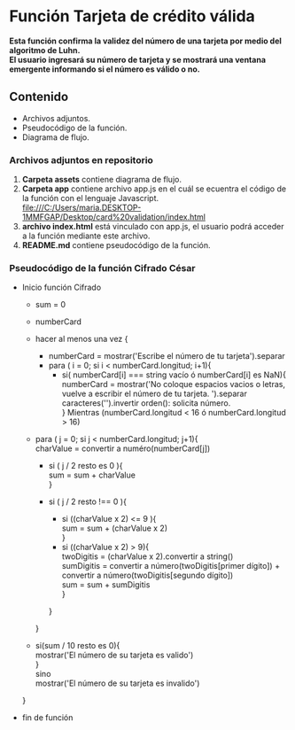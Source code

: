 # Función Tarjeta de crédito válida

**Esta función confirma la validez del número de una tarjeta por medio del algoritmo de Luhn.  
El usuario ingresará su número de tarjeta y se mostrará una ventana emergente informando si el número es válido o no.**

## Contenido  
* Archivos adjuntos.  
* Pseudocódigo de la función.  
* Diagrama de flujo.  

### Archivos adjuntos en repositorio
1. **Carpeta assets** contiene diagrama de flujo.
2. **Carpeta app** contiene archivo app.js en el cuál se ecuentra el código de la función con el lenguaje Javascript.  
  <file:///C:/Users/maria.DESKTOP-1MMFGAP/Desktop/card%20validation/index.html>  
3. **archivo index.html** está vinculado con app.js, el usuario podrá acceder a la función mediante este archivo.
4. **README.md** contiene pseudocódigo de la función.  


### Pseudocódigo de la función Cifrado César  

* Inicio función Cifrado  
  * sum = 0
  * numberCard
  * hacer al menos una vez {
    * numberCard = mostrar('Escribe el número de tu tarjeta').separar  
    * para ( i = 0; si i < numberCard.longitud; i+1){  
      * si( numberCard[i] === string vacío ó numberCard[i] es NaN){  
        numberCard = mostrar('No coloque espacios vacios o letras, vuelve a escribir el número de tu tarjeta. ').separar caracteres('').invertir orden(): solicita número.  
         } Mientras (numberCard.longitud < 16 ó numberCard.longitud > 16)
  * para ( j = 0; si j < numberCard.longitud; j+1){  
    charValue = convertir a numéro(numberCard[j])  
      * si ( j / 2 resto es 0 ){  
        sum = sum + charValue  
      }  
      * si ( j / 2 resto !== 0 ){  
          * si ((charValue x 2) <= 9 ){  
            sum = sum + (charValue x 2)  
          }  
          *  si ((charValue x 2) > 9){  
            twoDigitis = (charValue x 2).convertir a string()  
            sumDigitis = convertir a número(twoDigitis[primer dígito]) + convertir a número(twoDigitis[segundo dígito])  
            sum = sum + sumDigitis  
          }  

        }  

    }
  * si(sum / 10 resto es 0){  
    mostrar('El número de su tarjeta es valido')  
  }  
  sino  
   mostrar('El número de su tarjeta es invalido')  

  }  

* fin de función  
